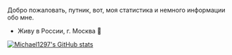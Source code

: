 Добро пожаловать, путник, вот, моя статистика и немного информации обо мне.

- Живу в России, г. Москва 🌴

[![Michael1297's GitHub stats](https://github-readme-stats.vercel.app/api?username=Michael1297)](https://github.com/Michael1297/)


<!--
**Michael1297/Michael1297** is a ✨ _special_ ✨ repository because its `README.md` (this file) appears on your GitHub profile.

Here are some ideas to get you started:

- 🔭 I’m currently working on ...
- 🌱 I’m currently learning ...
- 👯 I’m looking to collaborate on ...
- 🤔 I’m looking for help with ...
- 💬 Ask me about ...
- 📫 How to reach me: ...
- 😄 Pronouns: ...
- ⚡ Fun fact: ...
-->
